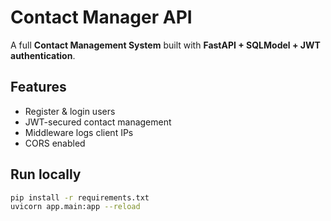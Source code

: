 # Contact Manager API

A full **Contact Management System** built with **FastAPI + SQLModel + JWT authentication**.

## Features
- Register & login users
- JWT-secured contact management
- Middleware logs client IPs
- CORS enabled

##  Run locally
```bash
pip install -r requirements.txt
uvicorn app.main:app --reload
```
